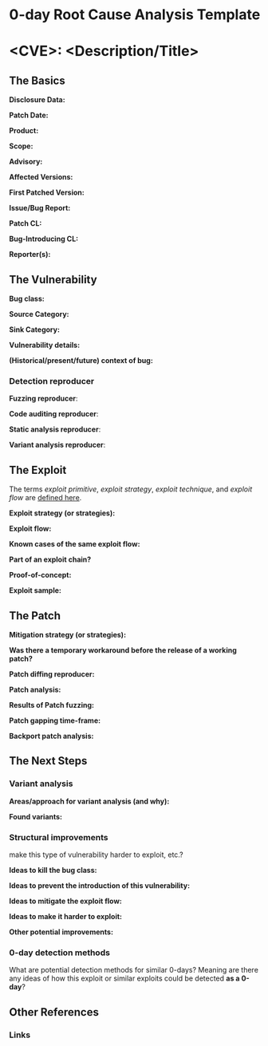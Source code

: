 # 0-day Root Cause Analysis Template

# \<CVE\>: \<Description/Title\>

## The Basics

**Disclosure Data:**

**Patch Date:**

**Product:**

**Scope:**

**Advisory:**

**Affected Versions:**

**First Patched Version:**

**Issue/Bug Report:**

**Patch CL:**

**Bug-Introducing CL:**

**Reporter(s):**

## The Vulnerability

**Bug class:**

**Source Category:**

**Sink Category:**

**Vulnerability details:**

**(Historical/present/future) context of bug:**

### Detection reproducer

**Fuzzing reproducer**:

**Code auditing reproducer**:

**Static analysis reproducer**:

**Variant analysis reproducer**:

## The Exploit

The terms *exploit primitive*, *exploit strategy*, *exploit technique*, and
*exploit flow* are [defined here](https://googleprojectzero.blogspot.com/2020/06/a-survey-of-recent-ios-kernel-exploits.html).

**Exploit strategy (or strategies):**

**Exploit flow:**

**Known cases of the same exploit flow:**

**Part of an exploit chain?**

**Proof-of-concept:**

**Exploit sample:**

## The Patch

**Mitigation strategy (or strategies):**

**Was there a temporary workaround before the release of a working patch?**

**Patch diffing reproducer:**

**Patch analysis:**

**Results of Patch fuzzing:**

**Patch gapping time-frame:**

**Backport patch analysis:**

## The Next Steps

### Variant analysis

**Areas/approach for variant analysis (and why):**

**Found variants:**

### Structural improvements

make this type of vulnerability harder to exploit, etc.?

**Ideas to kill the bug class:**

**Ideas to prevent the introduction of this vulnerability:**

**Ideas to mitigate the exploit flow:**

**Ideas to make it harder to exploit:**

**Other potential improvements:**

### 0-day detection methods

What are potential detection methods for similar 0-days? Meaning are there any
ideas of how this exploit or similar exploits could be detected **as a 0-day**?

## Other References

### Links

